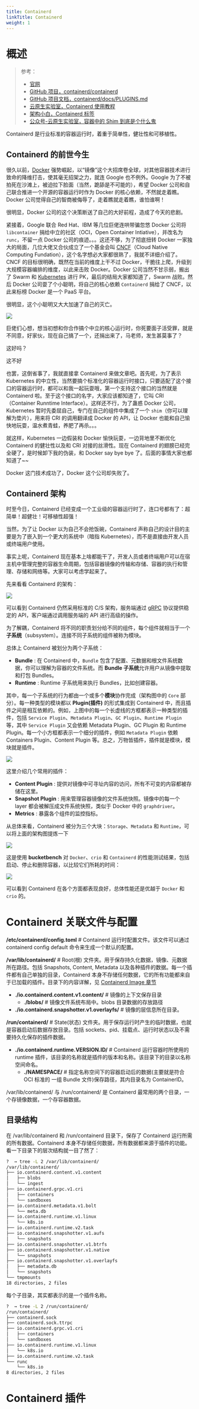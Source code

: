 ```yaml
---
title: Containerd
linkTitle: Containerd
weight: 1
---
```


# 概述

> 参考：
>
> - [官网](https://containerd.io/)
> - [GitHub 项目，containerd/containerd](https://github.com/containerd/containerd)
> - [GitHub 项目文档，containerd/docs/PLUGINS.md](https://github.com/containerd/containerd/blob/main/docs/PLUGINS.md)
> - [云原生实验室，Containerd 使用教程](https://fuckcloudnative.io/posts/getting-started-with-containerd/)
> - [架构小白，Containerd 标签](https://blog.frognew.com/tags/containerd.html)
> - [公众号-云原生实验室，容器中的 Shim 到底是个什么鬼](https://mp.weixin.qq.com/s/Dr6851XnkNLVFHaj1b13RQ)

Containerd 是行业标准的容器运行时，着重于简单性，健壮性和可移植性。

## Containerd 的前世今生

很久以前，[Docker](/docs/10.云原生/Containerization%20implementation/Docker/Docker.md) 强势崛起，以“镜像”这个大招席卷全球，对其他容器技术进行致命的降维打击，使其毫无招架之力，就连 Google 也不例外。Google 为了不被拍死在沙滩上，被迫拉下脸面（当然，跪舔是不可能的），希望 Docker 公司和自己联合推进一个开源的容器运行时作为 Docker 的核心依赖，不然就走着瞧。Docker 公司觉得自己的智商被侮辱了，走着瞧就走着瞧，谁怕谁啊！

很明显，Docker 公司的这个决策断送了自己的大好前程，造成了今天的悲剧。

紧接着，Google 联合 Red Hat、IBM 等几位巨佬连哄带骗忽悠 Docker 公司将 `libcontainer` 捐给中立的社区（OCI，Open Container Intiative），并改名为 `runc`，不留一点 Docker 公司的痕迹。。。这还不够，为了彻底扭转 Docker 一家独大的局面，几位大佬又合伙成立了一个基金会叫 [CNCF](/docs/10.云原生/云原生/CNCF.md)（Cloud Native Computing Fundation），这个名字想必大家都很熟了，我就不详细介绍了。CNCF 的目标很明确，既然在当前的维度上干不过 Docker，干脆往上爬，升级到大规模容器编排的维度，以此来击败 Docker。Docker 公司当然不甘示弱，搬出了 Swarm 和 [Kubernetes](/docs/10.云原生/Kubernetes/Kubernetes.md) 进行 PK，最后的结局大家都知道了，Swarm 战败。然后 Docker 公司耍了个小聪明，将自己的核心依赖 `Containerd` 捐给了 CNCF，以此来标榜 Docker 是一个 PaaS 平台。

很明显，这个小聪明又大大加速了自己的灭亡。

![](https://notes-learning.oss-cn-beijing.aliyuncs.com/containerd/1616122481377-1a01b919-efe6-450a-a439-5493a17e6d70.png)

巨佬们心想，想当初想和你合作搞个中立的核心运行时，你死要面子活受罪，就是不同意，好家伙，现在自己搞了一个，还捐出来了，马老师，发生甚莫事了？

这好吗？

这不好

也罢，这倒省事了，我就直接拿 Containerd 来做文章吧。首先呢，为了表示 Kubernetes 的中立性，当然要搞个标准化的容器运行时接口，只要适配了这个接口的容器运行时，都可以和我一起玩耍哦，第一个支持这个接口的当然就是 Containerd 啦。至于这个接口的名字，大家应该都知道了，它叫 CRI（Container Runntime Interface）。这样还不行，为了蛊惑 Docker 公司，Kubernetes 暂时先委屈自己，专门在自己的组件中集成了一个 `shim`（你可以理解为垫片），用来将 CRI 的调用翻译成 Docker 的 API，让 Docker 也能和自己愉快地玩耍，温水煮青蛙，养肥了再杀。。。

就这样，Kubernetes 一边假装和 Docker 愉快玩耍，一边背地里不断优化 Containerd 的健壮性以及和 CRI 对接的丝滑性。现在 Containerd 的翅膀已经完全硬了，是时候卸下我的伪装，和 Docker say bye bye 了。后面的事情大家也都知道了~~

Docker 这门技术成功了，Docker 这个公司却失败了。

## Containerd 架构

时至今日，Containerd 已经变成一个工业级的容器运行时了，连口号都有了：超简单！超健壮！可移植性超强！

当然，为了让 Docker 以为自己不会抢饭碗，Containerd 声称自己的设计目的主要是为了嵌入到一个更大的系统中（暗指 Kubernetes），而不是直接由开发人员或终端用户使用。

事实上呢，Containerd 现在基本上啥都能干了，开发人员或者终端用户可以在宿主机中管理完整的容器生命周期，包括容器镜像的传输和存储、容器的执行和管理、存储和网络等。大家可以考虑学起来了。

先来看看 Containerd 的架构：

![](https://notes-learning.oss-cn-beijing.aliyuncs.com/containerd/1616122481393-e3bb2fce-f18d-40ec-ac46-4c6d6a664cd6.png)

可以看到 Containerd 仍然采用标准的 C/S 架构，服务端通过 [gRPC](/docs/1.操作系统/Kernel/Process/Inter%20Process%20Communication/RPC/gRPC.md) 协议提供稳定的 API，客户端通过调用服务端的 API 进行高级的操作。

为了解耦，Containerd 将不同的职责划分给不同的组件，每个组件就相当于一个**子系统**（subsystem）。连接不同子系统的组件被称为模块。

总体上 Containerd 被划分为两个子系统：

- **Bundle** : 在 Containerd 中，`Bundle` 包含了配置、元数据和根文件系统数据，你可以理解为容器的文件系统。而 **Bundle 子系统**允许用户从镜像中提取和打包 Bundles。
- **Runtime** : Runtime 子系统用来执行 Bundles，比如创建容器。

其中，每一个子系统的行为都由一个或多个**模块**协作完成（架构图中的 `Core` 部分）。每一种类型的模块都以 **Plugin(插件)** 的形式集成到 Containerd 中，而且插件之间是相互依赖的。例如，上图中的每一个长虚线的方框都表示一种类型的插件，包括 `Service Plugin`、`Metadata Plugin`、`GC Plugin`、`Runtime Plugin` 等，其中 `Service Plugin` 又会依赖 Metadata Plugin、GC Plugin 和 Runtime Plugin。每一个小方框都表示一个细分的插件，例如 `Metadata Plugin` 依赖 Containers Plugin、Content Plugin 等。总之，万物皆插件，插件就是模块，模块就是插件。

![](https://notes-learning.oss-cn-beijing.aliyuncs.com/containerd/1616122481388-5272b6c1-efb6-49f4-a180-5425bef8ed64.png)

这里介绍几个常用的插件：

- **Content Plugin** : 提供对镜像中可寻址内容的访问，所有不可变的内容都被存储在这里。
- **Snapshot Plugin** : 用来管理容器镜像的文件系统快照。镜像中的每一个 layer 都会被解压成文件系统快照，类似于 Docker 中的 `graphdriver`。
- **Metrics** : 暴露各个组件的监控指标。

从总体来看，Containerd 被分为三个大块：`Storage`、`Metadata` 和 `Runtime`，可以将上面的架构图提炼一下

![](https://notes-learning.oss-cn-beijing.aliyuncs.com/containerd/1616122481410-b77c18a6-2bcd-48be-b676-1b285bf1c862.png)

这是使用 **bucketbench** 对 `Docker`、`crio` 和 `Containerd` 的性能测试结果，包括启动、停止和删除容器，以比较它们所耗的时间：

![](https://notes-learning.oss-cn-beijing.aliyuncs.com/containerd/1616122481422-8a56805f-3ef0-46a4-be19-a0a5b1eef44f.png)

可以看到 Containerd 在各个方面都表现良好，总体性能还是优越于 `Docker` 和 `crio` 的。

# Containerd 关联文件与配置

**/etc/containerd/config.toml** # Containerd 运行时配置文件。该文件可以通过 containerd config default 命令来生成一个默认的配置。

**/var/lib/containerd/** # Root(根) 文件夹。用于保存持久化数据，镜像、元数据 所在路径。包括 Snapshots, Content, Metadata 以及各种插件的数据。每一个插件都有自己单独的目录，Containerd 本身不存储任何数据，它的所有功能都来自于已加载的插件。目录下的内容详解，见 [Containerd Image 章节](/docs/10.云原生/Containerization%20implementation/Containerd/Containerd%20Image.md)

- .**/io.containerd.content.v1.content/** # 镜像的上下文保存目录
  - .**/blobs/** # 镜像文件系统布局中。blobs 目录数据的存放路径
- **./io.containerd.snapshotter.v1.overlayfs/** # 镜像的层信息所在目录。

**/run/containerd/** # State(状态) 文件夹。用于保存运行时产生的临时数据，也就是容器启动后数据存放目录。包括 sockets、pid、挂载点、运行时状态以及不需要持久化保存的插件数据。

- **./io.containerd.runtime.VERSION.ID/** # Containerd 运行容器时所使用的 runtime 插件，该目录的名称就是插件的版本和名称。该目录下的目录以名称空间命名。
  - **./NAMESPACE/** # 指定名称空间下的容器启动后的数据(主要就是符合 OCI 标准的 一组 Bundle 文件)保存路径，其内目录名为 ContainerID。

/var/lib/containerd/ 与 /run/containerd/ 是 Containerd 最常用的两个目录，一个存镜像数据，一个存容器数据。

## 目录结构

在 /var/lib/containerd 和 /run/containerd 目录下，保存了 Containerd 运行所需的所有数据。Containerd 本身不存储任何数据，所有数据都来源于插件的功能。
看一下目录下的层次结构就一目了然了：

```bash
?  → tree -L 2 /var/lib/containerd/
/var/lib/containerd/
├── io.containerd.content.v1.content
│   ├── blobs
│   └── ingest
├── io.containerd.grpc.v1.cri
│   ├── containers
│   └── sandboxes
├── io.containerd.metadata.v1.bolt
│   └── meta.db
├── io.containerd.runtime.v1.linux
│   └── k8s.io
├── io.containerd.runtime.v2.task
├── io.containerd.snapshotter.v1.aufs
│   └── snapshots
├── io.containerd.snapshotter.v1.btrfs
├── io.containerd.snapshotter.v1.native
│   └── snapshots
├── io.containerd.snapshotter.v1.overlayfs
│   ├── metadata.db
│   └── snapshots
└── tmpmounts
18 directories, 2 files
```

每个子目录，其实都表示的是一个插件名称。

```bash
?  → tree -L 2 /run/containerd/
/run/containerd/
├── containerd.sock
├── containerd.sock.ttrpc
├── io.containerd.grpc.v1.cri
│   ├── containers
│   └── sandboxes
├── io.containerd.runtime.v1.linux
│   └── k8s.io
├── io.containerd.runtime.v2.task
└── runc
    └── k8s.io
8 directories, 2 files
```

# Containerd 插件
